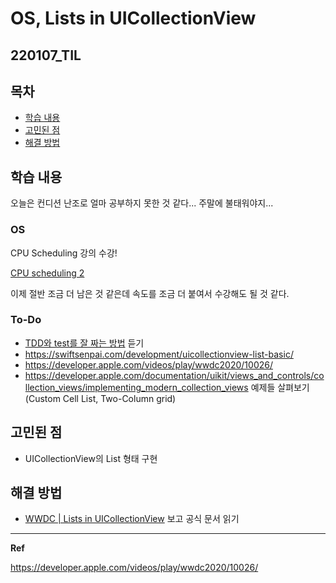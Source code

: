 ﻿# OS, Lists in UICollectionView 

## 220107_TIL

## 목차 
- [학습 내용](#학습-내용) 
- [고민된 점](#고민된-점)
- [해결 방법](#해결-방법)


## 학습 내용

오늘은 컨디션 난조로 얼마 공부하지 못한 것 같다...
주말에 불태워야지...

### OS

CPU Scheduling 강의 수강!

[CPU scheduling 2](https://github.com/ChaminLee/CS_Study/blob/main/OS/11-1.%20CPU%20Scheduling%202.md)

이제 절반 조금 더 남은 것 같은데 속도를 조금 더 붙여서 수강해도 될 것 같다. 

### To-Do

- [TDD와 test를 잘 짜는 방법](https://www.youtube.com/watch?v=meTnd09Pf_M) 듣기
- https://swiftsenpai.com/development/uicollectionview-list-basic/
- https://developer.apple.com/videos/play/wwdc2020/10026/
- https://developer.apple.com/documentation/uikit/views_and_controls/collection_views/implementing_modern_collection_views 예제들 살펴보기 (Custom Cell List, Two-Column grid)


## 고민된 점 
- UICollectionView의 List 형태 구현

## 해결 방법 
- [WWDC | Lists in UICollectionView](https://developer.apple.com/videos/play/wwdc2020/10026/) 보고 공식 문서 읽기
---

**Ref**

https://developer.apple.com/videos/play/wwdc2020/10026/

